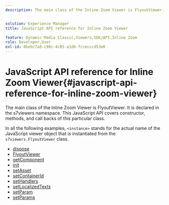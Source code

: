 ```yaml
---
description: The main class of the Inline Zoom Viewer is FlyoutViewer. It is declared in the s7viewers namespace. This JavaScript API covers constructor, methods, and call backs of this particular class.


solution: Experience Manager
title: JavaScript API reference for Inline Zoom Viewer

feature: Dynamic Media Classic,Viewers,SDK/API,Inline Zoom
role: Developer,User
exl-id: 0bebc7a8-c98c-4c85-a1d6-fccecccd53e0
---
```

# JavaScript API reference for Inline Zoom Viewer{#javascript-api-reference-for-inline-zoom-viewer}

The main class of the Inline Zoom Viewer is FlyoutViewer. It is declared in the s7viewers namespace. This JavaScript API covers constructor, methods, and call backs of this particular class.

In all the following examples, `<instance>` stands for the actual name of the JavaScript viewer object that is instantiated from the `s7viewers.FlyoutViewer` class. 

* [dispose](r-html5-inlinezoom-viewer-javascriptapiref-dispose.md)
* [FlyoutViewer](r-html5-inlinezoom-viewer-javascriptapiref-inlinezoomviewer.md)
* [getComponent](r-html5-inlinezoom-viewer-javascriptapiref-getcomponent.md)
* [init](r-html5-inlinezoom-viewer-javascriptapiref-init.md)
* [setAsset](r-html5-inlinezoom-viewer-javascriptapiref-setasset.md)
* [setContainerId](r-html5-inlinezoom-viewer-javascriptapiref-.setcontainerid.md)
* [setHandlers](r-html5-inlinezoom-viewer-javascriptapiref-sethandlers.md)
* [setLocalizedTexts](r-html5-inlinezoom-viewer-javascriptapiref-setlocalizedtexts.md)
* [setParam](r-html5-inlinezoom-viewer-javascriptapiref-setparam.md)
* [setParams](r-html5-inlinezoom-viewer-javascriptapiref-setparams.md)
